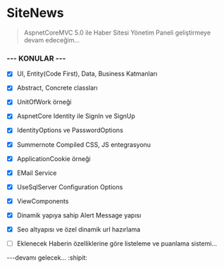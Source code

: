 # SiteNews
> AspnetCoreMVC 5.0 ile Haber Sitesi Yönetim Paneli geliştirmeye devam edeceğim...
### --- KONULAR ---

- [x] UI, Entity(Code First), Data, Business Katmanları
- [x] Abstract, Concrete classları
- [x] UnitOfWork örneği
- [x] AspnetCore Identity ile SignIn ve SignUp
- [x] IdentityOptions ve PasswordOptions
- [x] Summernote Compiled CSS, JS entegrasyonu
- [x] ApplicationCookie örneği
- [x] EMail Service
- [x] UseSqlServer Configuration Options
- [x] ViewComponents
- [x] Dinamik yapıya sahip Alert Message yapısı
- [x] Seo altyapısı ve özel dinamik url hazırlama
- [ ] Eklenecek Haberin özelliklerine göre listeleme ve puanlama sistemi...


---devamı gelecek... :shipit:

